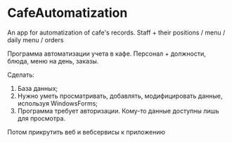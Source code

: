 # CafeAutomatization
An app for automatization of cafe's records. Staff + their positions / menu / daily menu / orders

Программа автоматизации учета в кафе. Персонал + должности, блюда, меню на день, заказы.

Сделать:
1. База данных;
2. Нужно уметь просматривать, добавлять, модифицировать данные, используя WindowsForms;
3. Программа требует авторизации. Кому-то данные доступны лишь для просмотра.

Потом прикрутить веб и вебсервисы к приложению
